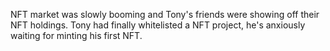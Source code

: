 NFT market was slowly booming and Tony's friends were showing off their NFT holdings. Tony had finally whitelisted a NFT project, he's anxiously waiting for minting his first NFT.
